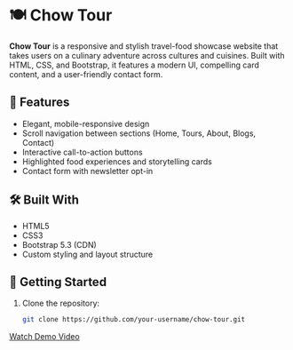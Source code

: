 # 🍽️ Chow Tour

**Chow Tour** is a responsive and stylish travel-food showcase website that takes users on a culinary adventure across cultures and cuisines. Built with HTML, CSS, and Bootstrap, it features a modern UI, compelling card content, and a user-friendly contact form.

## 🌟 Features

- Elegant, mobile-responsive design
- Scroll navigation between sections (Home, Tours, About, Blogs, Contact)
- Interactive call-to-action buttons
- Highlighted food experiences and storytelling cards
- Contact form with newsletter opt-in

## 🛠️ Built With

- HTML5
- CSS3
- Bootstrap 5.3 (CDN)
- Custom styling and layout structure

## 🚀 Getting Started

1. Clone the repository:
   ```bash
   git clone https://github.com/your-username/chow-tour.git


[Watch Demo Video](https://youtu.be/PUSogbcVZb0)
